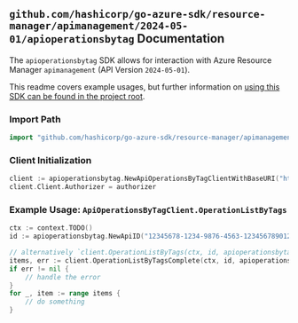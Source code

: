 
## `github.com/hashicorp/go-azure-sdk/resource-manager/apimanagement/2024-05-01/apioperationsbytag` Documentation

The `apioperationsbytag` SDK allows for interaction with Azure Resource Manager `apimanagement` (API Version `2024-05-01`).

This readme covers example usages, but further information on [using this SDK can be found in the project root](https://github.com/hashicorp/go-azure-sdk/tree/main/docs).

### Import Path

```go
import "github.com/hashicorp/go-azure-sdk/resource-manager/apimanagement/2024-05-01/apioperationsbytag"
```


### Client Initialization

```go
client := apioperationsbytag.NewApiOperationsByTagClientWithBaseURI("https://management.azure.com")
client.Client.Authorizer = authorizer
```


### Example Usage: `ApiOperationsByTagClient.OperationListByTags`

```go
ctx := context.TODO()
id := apioperationsbytag.NewApiID("12345678-1234-9876-4563-123456789012", "example-resource-group", "serviceName", "apiId")

// alternatively `client.OperationListByTags(ctx, id, apioperationsbytag.DefaultOperationListByTagsOperationOptions())` can be used to do batched pagination
items, err := client.OperationListByTagsComplete(ctx, id, apioperationsbytag.DefaultOperationListByTagsOperationOptions())
if err != nil {
	// handle the error
}
for _, item := range items {
	// do something
}
```
